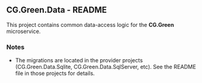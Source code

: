 
## CG.Green.Data - README

This project contains common data-access logic for the **CG.Green** microservice.

### Notes

* The migrations are located in the provider projects (CG.Green.Data.Sqlite, CG.Green.Data.SqlServer, etc). See the README file in those projects for details.





